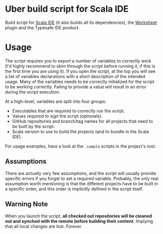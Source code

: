 # Uber build script for Scala IDE

Build script for [Scala IDE][scala-ide] (it also builds all its dependencies), the
[Worksheet][worksheet] plugin and the Typesafe IDE product.

# Usage

The script requires you to export a number of variables to correctly work (I'd highly
recommend to skim through the script before running it, if this is the first time you
are using it). If you open the script, at the top you will see a list of variables
declarations with a short description of the intended usage. Many of the variables needs
to be correctly initialized for the script to be working correctly. Failing to provide a
value will result in an error during the script execution.

At a high-level, variables are split into four groups:

* Executables that are required to correctly run the script.
* Values required to sign the script (optionals).
* GitHub repositories and branch/tag names for all projects that need to be built by the script.
* Scala version to use to build the projects (and to bundle in the Scala IDE).

For usage examples, have a look at the ``.sample`` scripts in the project's root.

## Assumptions

There are actually very few assumptions, and the script will usually provide specific
errors if you forget to set a required variable. Probably, the only real assumption worth
mentioning is that the different projects have to be built in a specific order, and this
order is implicitly defined in the script itself.

## Warning Note

When you launch the script, **all checked out repositories will be cleaned out and
synched with the remote before building their content**. Implying that all local changes
are lost. Forever.

[scala-ide]: https://github.com/scala-ide/scala-ide/
[worksheet]: https://github.com/scala-ide/scala-worksheet/